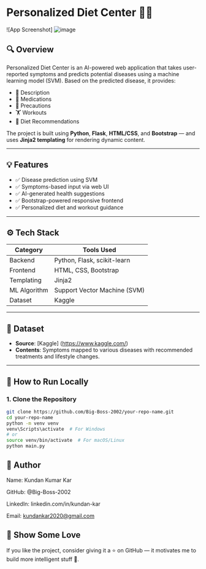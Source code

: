 # Personalized Diet Center 🥗🤖

![App Screenshot]
![image](https://github.com/user-attachments/assets/cc2cf5df-ff9a-4770-b59b-a197829bda81)


## 🔍 Overview
Personalized Diet Center is an AI-powered web application that takes user-reported symptoms and predicts potential diseases using a machine learning model (SVM). Based on the predicted disease, it provides:

- 📖 Description
- 💊 Medications
- 🚫 Precautions
- 🏋️ Workouts
- 🥦 Diet Recommendations

The project is built using **Python**, **Flask**, **HTML/CSS**, and **Bootstrap** — and uses **Jinja2 templating** for rendering dynamic content.

---

## 💡 Features

- ✅ Disease prediction using SVM
- ✅ Symptoms-based input via web UI
- ✅ AI-generated health suggestions
- ✅ Bootstrap-powered responsive frontend
- ✅ Personalized diet and workout guidance

---

## ⚙️ Tech Stack

| Category       | Tools Used                             |
|----------------|----------------------------------------|
| Backend        | Python, Flask, scikit-learn            |
| Frontend       | HTML, CSS, Bootstrap                   |
| Templating     | Jinja2                                 |
| ML Algorithm   | Support Vector Machine (SVM)           |
| Dataset        | Kaggle                                 |

---

## 📁 Dataset
- **Source**: [Kaggle] (https://www.kaggle.com/)
- **Contents**: Symptoms mapped to various diseases with recommended treatments and lifestyle changes.

---

## 🚀 How to Run Locally

### 1. Clone the Repository
```bash
git clone https://github.com/Big-Boss-2002/your-repo-name.git
cd your-repo-name
python -m venv venv
venv\Scripts\activate  # For Windows
# or
source venv/bin/activate  # For macOS/Linux
python main.py
```

## 🙋 Author
Name: Kundan Kumar Kar

GitHub: @Big-Boss-2002

LinkedIn: linkedin.com/in/kundan-kar

Email: kundankar2020@gmail.com

## 🌟 Show Some Love
If you like the project, consider giving it a ⭐ on GitHub — it motivates me to build more intelligent stuff 🤘.
